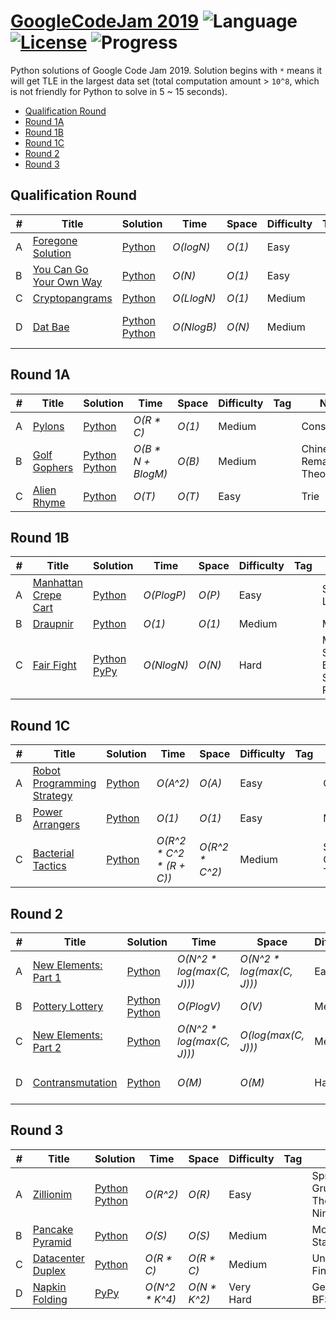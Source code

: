 # [GoogleCodeJam 2019](https://codingcompetitions.withgoogle.com/codejam/archive/2019) ![Language](https://img.shields.io/badge/language-Python-orange.svg) [![License](https://img.shields.io/badge/license-MIT-blue.svg)](./LICENSE) ![Progress](https://img.shields.io/badge/progress-21%20%2F%2021-ff69b4.svg)

Python solutions of Google Code Jam 2019. Solution begins with `*` means it will get TLE in the largest data set (total computation amount > `10^8`, which is not friendly for Python to solve in 5 ~ 15 seconds).

* [Qualification Round](https://github.com/kamyu104/GoogleCodeJam-2019#qualification-round)
* [Round 1A](https://github.com/kamyu104/GoogleCodeJam-2019#round-1a)
* [Round 1B](https://github.com/kamyu104/GoogleCodeJam-2019#round-1b)
* [Round 1C](https://github.com/kamyu104/GoogleCodeJam-2019#round-1c)
* [Round 2](https://github.com/kamyu104/GoogleCodeJam-2019#round-2)
* [Round 3](https://github.com/kamyu104/GoogleCodeJam-2019#round-3)

## Qualification Round
| # | Title | Solution | Time | Space | Difficulty | Tag | Note |
|---| ----- | -------- | ---- | ----- | ---------- | --- | ---- |
|A| [Foregone Solution](https://codingcompetitions.withgoogle.com/codejam/round/0000000000051705/0000000000088231)| [Python](./Qualification%20Round/foregone-solution.py)| _O(logN)_ | _O(1)_ | Easy | | Math |
|B| [You Can Go Your Own Way](https://codingcompetitions.withgoogle.com/codejam/round/0000000000051705/00000000000881da)| [Python](./Qualification%20Round/you-can-go-your-own-way.py)| _O(N)_ | _O(1)_ | Easy | | String |
|C| [Cryptopangrams](https://codingcompetitions.withgoogle.com/codejam/round/0000000000051705/000000000008830b)| [Python](./Qualification%20Round/cryptopangrams.py)| _O(LlogN)_ | _O(1)_ | Medium | | Math |
|D| [Dat Bae](https://codingcompetitions.withgoogle.com/codejam/round/0000000000051705/00000000000881de)| [Python](./Qualification%20Round/dat-bae.py) [Python](./Qualification%20Round/dat-bae2.py) |  _O(NlogB)_ | _O(N)_ | Medium | | Bit Manipulation, BFS |

## Round 1A
| # | Title | Solution | Time | Space | Difficulty | Tag | Note |
|---| ----- | -------- | ---- | ----- | ---------- | --- | ---- |
|A| [Pylons](https://codingcompetitions.withgoogle.com/codejam/round/0000000000051635/0000000000104e03)| [Python](./Round%201A/pylons.py)| _O(R * C)_ | _O(1)_ | Medium | | Constructive |
|B| [Golf Gophers](https://codingcompetitions.withgoogle.com/codejam/round/0000000000051635/0000000000104f1a)| [Python](./Round%201A/golf-gophers.py) [Python](./Round%201A/golf-gophers2.py) | _O(B * N + BlogM)_ | _O(B)_ | Medium | | Chinese Remainder Theorem |
|C| [Alien Rhyme](https://codingcompetitions.withgoogle.com/codejam/round/0000000000051635/0000000000104e05)| [Python](./Round%201A/alien-rhyme.py)| _O(T)_ | _O(T)_ | Easy | | Trie |

## Round 1B
| # | Title | Solution | Time | Space | Difficulty | Tag | Note |
|---| ----- | -------- | ---- | ----- | ---------- | --- | ---- |
|A| [Manhattan Crepe Cart](https://codingcompetitions.withgoogle.com/codejam/round/0000000000051706/000000000012295c)| [Python](./Round%201B/manhattan-crepe-cart.py)| _O(PlogP)_ | _O(P)_ | Easy | | Sweep Line |
|B| [Draupnir](https://codingcompetitions.withgoogle.com/codejam/round/0000000000051706/0000000000122837)| [Python](./Round%201B/draupnir.py) | _O(1)_ | _O(1)_ | Medium | | Math |
|C| [Fair Fight](https://codingcompetitions.withgoogle.com/codejam/round/0000000000051706/0000000000122838)| [Python](./Round%201B/fair-fight.py) [PyPy](./Round%201B/fair-fight2.py)| _O(NlogN)_ | _O(N)_ | Hard | | Mono Stack, Binary Search, RMQ |

## Round 1C
| # | Title | Solution | Time | Space | Difficulty | Tag | Note |
|---| ----- | -------- | ---- | ----- | ---------- | --- | ---- |
|A| [Robot Programming Strategy](https://codingcompetitions.withgoogle.com/codejam/round/00000000000516b9/0000000000134c90)| [Python](./Round%201C/robot-programming-strategy.py)| _O(A^2)_ | _O(A)_ | Easy | | Greedy |
|B| [Power Arrangers](https://codingcompetitions.withgoogle.com/codejam/round/00000000000516b9/0000000000134e91)| [Python](./Round%201C/power-arrangers.py) | _O(1)_ | _O(1)_ | Easy | | Math |
|C| [Bacterial Tactics](https://codingcompetitions.withgoogle.com/codejam/round/00000000000516b9/0000000000134cdf)| [Python](./Round%201C/bacterial-tactics.py) | _O(R^2 * C^2 * (R + C))_ | _O(R^2 * C^2)_ | Medium | | Sprague–Grundy Theorem |

## Round 2
| # | Title | Solution | Time | Space | Difficulty | Tag | Note |
|---| ----- | -------- | ---- | ----- | ---------- | --- | ---- |
|A| [New Elements: Part 1](https://codingcompetitions.withgoogle.com/codejam/round/0000000000051679/0000000000146183)| [Python](./Round%202/new-elements-part-1.py)| _O(N^2 * log(max(C, J)))_ | _O(N^2 * log(max(C, J)))_ | Easy | | Math |
|B| [Pottery Lottery](https://codingcompetitions.withgoogle.com/codejam/round/0000000000051679/00000000001461c8)| [Python](./Round%202/pottery-lottery.py) [Python](./Round%202/pottery-lottery2.py) | _O(PlogV)_ | _O(V)_ | Medium | | Math, Greedy |
|C| [New Elements: Part 2](https://codingcompetitions.withgoogle.com/codejam/round/0000000000051679/0000000000146184)| [Python](./Round%202/new-elements-part-2.py)| _O(N^2 * log(max(C, J)))_ | _O(log(max(C, J)))_ | Medium | | Math, Continued Fraction |
|D| [Contransmutation](https://codingcompetitions.withgoogle.com/codejam/round/0000000000051679/0000000000146185)| [Python](./Round%202/contransmutation.py) | _O(M)_ | _O(M)_ | Hard | | Graph, Topological Sort, DP |

## Round 3
| # | Title | Solution | Time | Space | Difficulty | Tag | Note |
|---| ----- | -------- | ---- | ----- | ---------- | --- | ---- |
|A| [Zillionim](https://codingcompetitions.withgoogle.com/codejam/round/0000000000051707/0000000000158f1a)| [Python](./Round%203/zillionim.py) [Python](./Round%203/zillionim2.py) | _O(R^2)_ | _O(R)_ | Easy | | Sprague-Grundy Theorem, Nim |
|B| [Pancake Pyramid](https://codingcompetitions.withgoogle.com/codejam/round/0000000000051707/00000000001591be)| [Python](./Round%203/pancake-pyramid.py) | _O(S)_ | _O(S)_ | Medium | | Mono Stack |
|C| [Datacenter Duplex](https://codingcompetitions.withgoogle.com/codejam/round/0000000000051707/0000000000158f1c)| [Python](./Round%203/datacenter-duplex.py) | _O(R * C)_ | _O(R * C)_ | Medium | | Union Find |
|D| [Napkin Folding](https://codingcompetitions.withgoogle.com/codejam/round/0000000000051707/0000000000159170)| [PyPy](./Round%203/napkin-folding.py) | _O(N^2 * K^4)_ | _O(N * K^2)_ | Very Hard | | Geometry, BFS, DFS |
